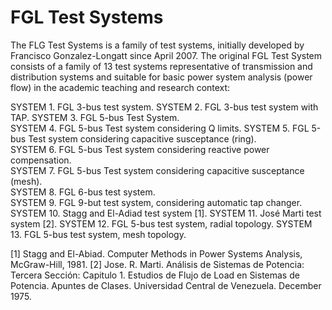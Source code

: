 # FGL Test Systems
The FLG Test Systems is a family of test systems, initially developed by Francisco Gonzalez-Longatt since April 2007.
The original FGL Test System consists of a family of 13 test systems representative of transmission and distribution systems and suitable for basic power system analysis (power flow) in the academic teaching and research context: 

SYSTEM 1.	FGL 3-bus test system.
SYSTEM 2.	FGL 3-bus test system with TAP.	
SYSTEM 3.	FGL 5-bus Test System.	
SYSTEM 4.	FGL 5-bus Test system considering Q limits.	
SYSTEM 5.	FGL 5-bus Test system considering capacitive susceptance (ring).	
SYSTEM 6.	FGL 5-bus Test system considering reactive power compensation.	
SYSTEM 7.	FGL 5-bus Test system considering capacitive susceptance (mesh).	
SYSTEM 8.	FGL 6-bus test system.	
SYSTEM 9.	FGL 9-but test system, considering automatic tap changer.	
SYSTEM 10.	Stagg and El-Adiad test system [1].	
SYSTEM 11.	José Marti test system [2].	
SYSTEM 12.	FGL 5-bus test system, radial topology.	
SYSTEM 13.	FGL 5-bus test system, mesh topology.	

[1]	Stagg and El-Abiad. Computer Methods in Power Systems Analysis, McGraw-Hill, 1981.
[2]	Jose. R. Marti. Análisis de Sistemas de Potencia: Tercera Sección: Capitulo 1. Estudios de Flujo de Load en Sistemas de Potencia. Apuntes de Clases. Universidad Central de Venezuela. December 1975.

